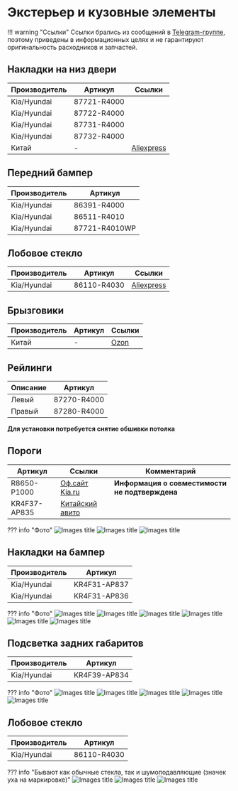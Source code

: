 # Экстерьер и кузовные элементы

!!! warning "Ссылки"
    Ссылки брались из сообщений в [Telegram-группе](https://t.me/Kia_Sportage_5_Turbo), поэтому приведены в информационных целях и не гарантируют оригинальность расходников и запчастей.

## Накладки на низ двери

| Производитель | Артикул   | Ссылки |
|---|---|---|
| Kia/Hyundai |87721-R4000 |
| Kia/Hyundai |87722-R4000 |
| Kia/Hyundai |87731-R4000 |
| Kia/Hyundai |87732-R4000 |
| Китай | - | [Aliexpress](https://aliexpress.ru/item/1005007795959195.html)|

## Передний бампер 

| Производитель | Артикул   |
|---|---|
| Kia/Hyundai |86391-R4000 |
| Kia/Hyundai |86511-R4010 |
| Kia/Hyundai |87721-R4010WP |

## Лобовое стекло

| Производитель | Артикул | Ссылки |
|---|---| --- |
| Kia/Hyundai | 86110-R4030 | [Aliexpress](https://sl.aliexpress.ru/p?key=d2KcV8Z) |

## Брызговики

| Производитель | Артикул   | Ссылки |
|---|---|---|
| Китай | - | [Ozon](https://ozon.ru/t/mzDJV1R)|

## Рейлинги

| Описание | Артикул |
| --- | --- |
| Левый | 87270-R4000 |
| Правый| 87280-R4000 |

**Для установки потребуется снятие обшивки потолка**

## Пороги
| Артикул | Ссылки | Комментарий |
|---|---|---|
| R8650-P1000 | [Оф.сайт Kia.ru](https://www.kia.ru/service/accessories/R8650P1000/) | **Информация о совместимости не подтверждена** |
| KR4F37-AP835 | [Китайский авито](https://www.goofish.com/item?spm=a21ybx.personal.feeds.5.fdff6ac2bfnfSn&id=971696335272&categoryId=50023914)||

??? info "Фото"
    ![Images title](../images/KR4F37-AP835_1.avif)
    ![Images title](../images/KR4F37-AP835_2.avif)
    ![Images title](../images/KR4F37-AP835_3.avif)

## Накладки на бампер
| Производитель | Артикул |
| --- | --- |
| Kia/Hyundai | KR4F31-AP837 |
| Kia/Hyundai| KR4F31-AP836 |

??? info "Фото"
    ![Images title](../images/KR4F31-AP837_1.avif)
    ![Images title](../images/KR4F31-AP837_2.avif)
    ![Images title](../images/KR4F31-AP837_3.avif)
    ![Images title](../images/KR4F31-AP837_4.avif)
    ![Images title](../images/KR4F31-AP837_5.avif)
    ![Images title](../images/KR4F31-AP837_6.avif)

## Подсветка задних габаритов
| Производитель | Артикул |
| --- | --- |
| Kia/Hyundai | KR4F39-AP834 |

??? info "Фото"
    ![Images title](../images/KR4F39-AP834_1.avif)
    ![Images title](../images/KR4F39-AP834_2.avif)
    ![Images title](../images/KR4F39-AP834_3.avif)
    ![Images title](../images/KR4F39-AP834_4.avif)
    ![Images title](../images/KR4F39-AP834_5.avif)

## Лобовое стекло

| Производитель | Артикул |
| --- | --- |
| Kia/Hyundai | 86110-R4030 |

??? info "Бывают как обычные стекла, так и шумоподавляющие (значек уха на маркировке)"
    ![Images title](../images/glass_1.jpg)
    ![Images title](../images/glass_2.jpg)
    ![Images title](../images/glass_3.jpg)